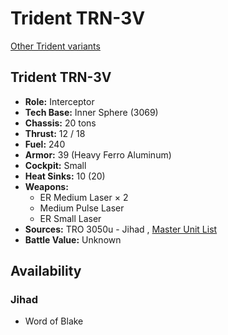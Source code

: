 # Trident TRN-3V 

[Other Trident variants](../trident.md) 

## Trident TRN-3V 

- **Role:** Interceptor 
- **Tech Base:** Inner Sphere (3069) 
- **Chassis:** 20 tons 
- **Thrust:** 12 / 18 
- **Fuel:** 240 
- **Armor:** 39 (Heavy Ferro Aluminum) 
- **Cockpit:** Small 
- **Heat Sinks:** 10 (20) 
- **Weapons:** 
  - ER Medium Laser × 2 
  - Medium Pulse Laser 
  - ER Small Laser 
- **Sources:** TRO 3050u - Jihad , [Master Unit List](http://masterunitlist.info/Unit/Details/5278) 
- **Battle Value:** Unknown 

## Availability 

### Jihad 

- Word of Blake 

